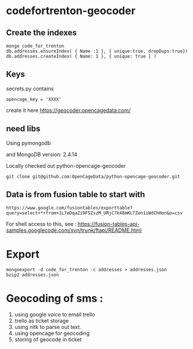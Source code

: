 # codefortrenton-geocoder

## Create the indexes

    mongo code_for_trenton
    db.addresses.ensureIndex( { Name :1 }, { unique:true, dropDups:true})
    db.addresses.createIndex( { Name: 1 }, { unique: true } )

## Keys

secrets.py contains

    opencage_key = 'XXXX'

create it here https://geocoder.opencagedata.com/

## need libs

Using pymongodb

and MongoDB version: 2.4.14

Locally checked out python-opencage-geocoder

    git clone git@github.com:OpenCageData/python-opencage-geocoder.git


## Data is from fusion table to start with 

    https://www.google.com/fusiontables/exporttable?query=select+*+from+1L7eDqaZi9F5ZszM_URjC7k48mKLTZen1iWdChHon&o=csv

For shell access to this, see : https://fusion-tables-api-samples.googlecode.com/svn/trunk/ftapi/README.html


# Export

    mongoexport -d code_for_trenton -c addresses > addresses.json
    bzip2 addresses.json 


# Geocoding of sms :

1. using google voice to email trello
2. trello as ticket storage
3. using nltk to parse out text.
4. using opencage for geocoding
5. storing of geocode in ticket
